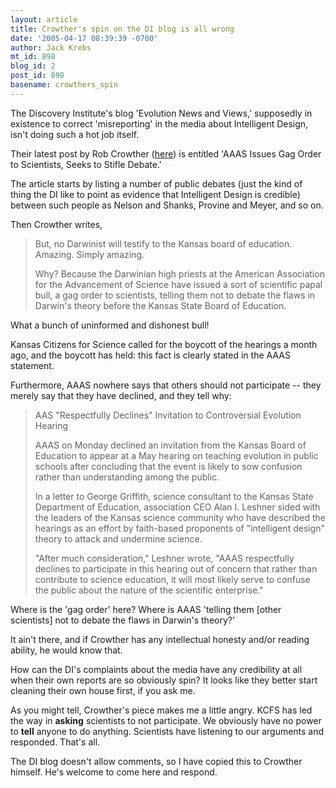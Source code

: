 ```yaml
---
layout: article
title: Crowther's spin on the DI blog is all wrong
date: '2005-04-17 08:39:39 -0700'
author: Jack Krebs
mt_id: 898
blog_id: 2
post_id: 898
basename: crowthers_spin
---
```

The Discovery Institute's blog 'Evolution News and Views,' supposedly in existence to correct 'misreporting' in the media about Intelligent Design, isn't doing such a hot job itself.

Their latest post by Rob Crowther ([here](http://www.evolutionnews.org/index.php?p=248&amp;more=1&amp;c=1&amp;tb=1&amp;pb=1)) is entitled 'AAAS Issues Gag Order to Scientists, Seeks to Stifle Debate.'

The article starts by listing a number of public debates (just the kind of thing the DI like to point as evidence that Intelligent Design is credible) between such people as Nelson and Shanks, Provine and Meyer, and so on.

Then Crowther writes,

> But, no Darwinist will testify to the Kansas board of education. Amazing. Simply amazing.
> 
> Why? Because the Darwinian high priests at the American Association for the Advancement of Science have issued a sort of scientific papal bull, a gag order to scientists, telling them not to debate the flaws in Darwin's theory before the Kansas State Board of Education.

What a bunch of uninformed and dishonest bull!

Kansas Citizens for Science called for the boycott of the hearings a month ago, and the boycott has held: this fact is clearly stated in the AAAS statement.  

Furthermore, AAAS nowhere says that others should not participate -- they merely say that they have declined, and they tell why:

>  AAS "Respectfully Declines" Invitation to Controversial Evolution Hearing
> 
> AAAS on Monday declined an invitation from the Kansas Board of Education to appear at a May hearing on teaching evolution in public schools after concluding that the event is likely to sow confusion rather than understanding among the public.
> 
> In a letter to George Griffith, science consultant to the Kansas State Department of Education, association CEO Alan I. Leshner sided with the leaders of the Kansas science community who have described the hearings as an effort by faith-based proponents of "intelligent design" theory to attack and undermine science.
> 
> "After much consideration," Leshner wrote, "AAAS respectfully declines to participate in this hearing out of concern that rather than contribute to science education, it will most likely serve to confuse the public about the nature of the scientific enterprise."

Where is the 'gag order' here?  Where is AAAS 'telling them \[other scientists\] not to debate the flaws in Darwin's theory?'

It ain't there, and if Crowther has any intellectual honesty and/or reading ability, he would know that.

How can the DI's complaints about the media have any credibility at all when their own reports are so obviously spin?  It looks like they better start cleaning their own house first, if you ask me.

As you might tell, Crowther's piece makes me a little angry.  KCFS has led the way in **asking** scientists to not participate.  We obviously have no power to **tell** anyone to do anything.  Scientists have listening to our arguments and responded.  That's all.

The DI blog doesn't allow comments, so I have copied this to Crowther himself.  He's welcome to come here and respond.
